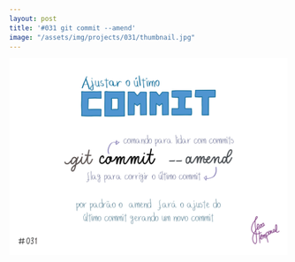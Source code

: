 ```yaml
---
layout: post
title: '#031 git commit --amend'
image: "/assets/img/projects/031/thumbnail.jpg"
---
```


<img alt="Para ajustar o último commit use o comando git commit --amend" src="/assets/img/projects/031/full.jpg">